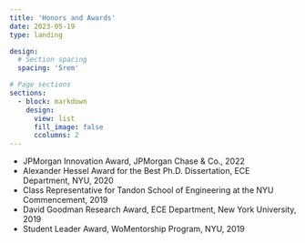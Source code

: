 ```yaml
---
title: 'Honors and Awards'
date: 2023-05-19
type: landing

design:
  # Section spacing
  spacing: '5rem'

# Page sections
sections:
  - block: markdown
    design:
      view: list
      fill_image: false
      ccolumns: 2
---
```

- JPMorgan Innovation Award, JPMorgan Chase & Co., 2022
- Alexander Hessel Award for the Best Ph.D. Dissertation, ECE Department, NYU, 2020
- Class Representative for Tandon School of Engineering at the NYU Commencement, 2019
- David Goodman Research Award, ECE Department, New York University, 2019
- Student Leader Award, WoMentorship Program, NYU, 2019